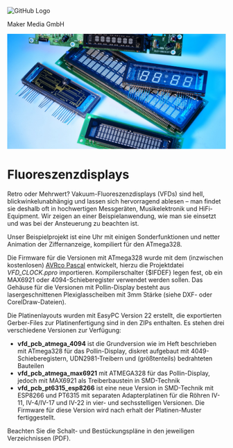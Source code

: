 
![GitHub Logo](http://www.heise.de/make/icons/make_logo.png)

Maker Media GmbH

![Aufmacher](https://github.com/MakeMagazinDE/Fluoreszenzdisplays/blob/main/aufm_gh.JPG)

# Fluoreszenzdisplays

Retro oder Mehrwert? Vakuum-Fluoreszenzdisplays (VFDs) sind hell, blickwinkelunabhängig und lassen sich hervorragend ablesen – man findet sie deshalb oft in hochwertigen Messgeräten, Musikelektronik und HiFi-Equipment. Wir zeigen an einer Beispielanwendung, wie man sie einsetzt und was bei der Ansteuerung zu beachten ist.

Unser Beispielprojekt ist eine Uhr mit einigen Sonderfunktionen und netter Animation der Ziffernanzeige, kompiliert für den ATmega328.

Die Firmware für die Versionen mit ATmega328 wurde mit dem (inzwischen kostenlosen) [AVRco Pascal](https://www.e-lab.de/downloads/AVRco/rev4/index.html) entwickelt, hierzu die Projektdatei *VFD_CLOCK.ppro* importieren. Kompilerschalter {$IFDEF} legen fest, ob ein MAX6921 oder 4094-Schieberegister verwendet werden sollen. Das Gehäuse für die Versionen mit Pollin-Display besteht aus lasergeschnittenen Plexiglasscheiben mit 3mm Stärke (siehe DXF- oder CorelDraw-Dateien).

Die Platinenlayouts wurden mit EasyPC Version 22 erstellt, die exportierten Gerber-Files zur Platinenfertigung sind in den ZIPs enthalten. Es stehen drei verschiedene Versionen zur Verfügung:

* **vfd_pcb_atmega_4094** ist die Grundversion wie im Heft beschrieben mit ATmega328 für das Pollin-Display, diskret aufgebaut mit 4049-Schieberegistern, UDN2981-Treibern und (größtenteils) bedrahteten Bauteilen
* **vfd_pcb_atmega_max6921** mit ATMEGA328 für das Pollin-Display, jedoch mit MAX6921 als Treiberbaustein in SMD-Technik
* **vfd_pcb_pt6315_esp8266** ist eine neue Version in SMD-Technik mit ESP8266 und PT6315 mit separaten Adapterplatinen für die Röhren IV-11, IV-4/IV-17 und IV-22 in vier- und sechsstelligen Versionen. Die Firmware für diese Version wird nach erhalt der Platinen-Muster fertiggestellt.

Beachten Sie die Schalt- und Bestückungspläne in den jeweiligen Verzeichnissen (PDF).
